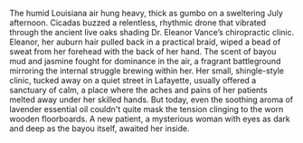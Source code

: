 The humid Louisiana air hung heavy, thick as gumbo on a sweltering July afternoon.  Cicadas buzzed a relentless, rhythmic drone that vibrated through the ancient live oaks shading Dr. Eleanor Vance’s chiropractic clinic.  Eleanor, her auburn hair pulled back in a practical braid, wiped a bead of sweat from her forehead with the back of her hand.  The scent of bayou mud and jasmine fought for dominance in the air, a fragrant battleground mirroring the internal struggle brewing within her.  Her small, shingle-style clinic, tucked away on a quiet street in Lafayette, usually offered a sanctuary of calm, a place where the aches and pains of her patients melted away under her skilled hands.  But today, even the soothing aroma of lavender essential oil couldn't quite mask the tension clinging to the worn wooden floorboards.  A new patient, a mysterious woman with eyes as dark and deep as the bayou itself, awaited her inside.
